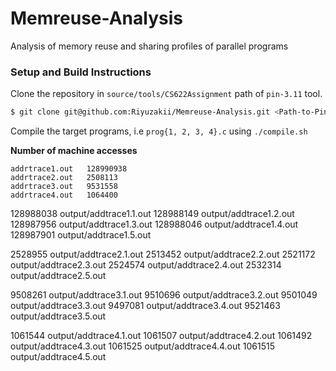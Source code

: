 # Memreuse-Analysis
Analysis of memory reuse and sharing profiles of parallel programs

### Setup and Build Instructions
Clone the repository in `source/tools/CS622Assignment` path of `pin-3.11` tool.

``` bash
$ git clone git@github.com:Riyuzakii/Memreuse-Analysis.git <Path-to-Pin>/source/tools/CS622Assignment
```

Compile the target programs, i.e `prog{1, 2, 3, 4}.c` using `./compile.sh`


**Number of machine accesses**
```
addrtrace1.out   128990938
addrtrace2.out   2508113
addrtrace3.out   9531558
addrtrace4.out   1064400
```


  128988038 output/addtrace1.1.out
  128988149 output/addtrace1.2.out
  128987956 output/addtrace1.3.out
  128988046 output/addtrace1.4.out
  128987901 output/addtrace1.5.out

  2528955 output/addtrace2.1.out
  2513452 output/addtrace2.2.out
  2521172 output/addtrace2.3.out
  2524574 output/addtrace2.4.out
  2532314 output/addtrace2.5.out

  9508261 output/addtrace3.1.out
  9510696 output/addtrace3.2.out
  9501049 output/addtrace3.3.out
  9497081 output/addtrace3.4.out
  9521463 output/addtrace3.5.out

  1061544 output/addtrace4.1.out
  1061507 output/addtrace4.2.out
  1061492 output/addtrace4.3.out
  1061525 output/addtrace4.4.out
  1061515 output/addtrace4.5.out
